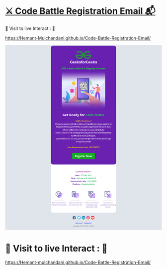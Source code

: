 # [⚔️ Code Battle Registration Email 📬](https://hemant-mulchandani.github.io/Code-Battle-Registration-Email/)

  📌 Visit to live Interact : 🔗

  https://Hemant-Mulchandani.github.io/Code-Battle-Registration-Email/ 


![Mail Capture](Code%20Battle%20Registration%20Mail%20Capture.png)

# 📌 Visit to live Interact : 🔗

 https://Hemant-mulchandani.github.io/Code-Battle-Registration-Email/ 
